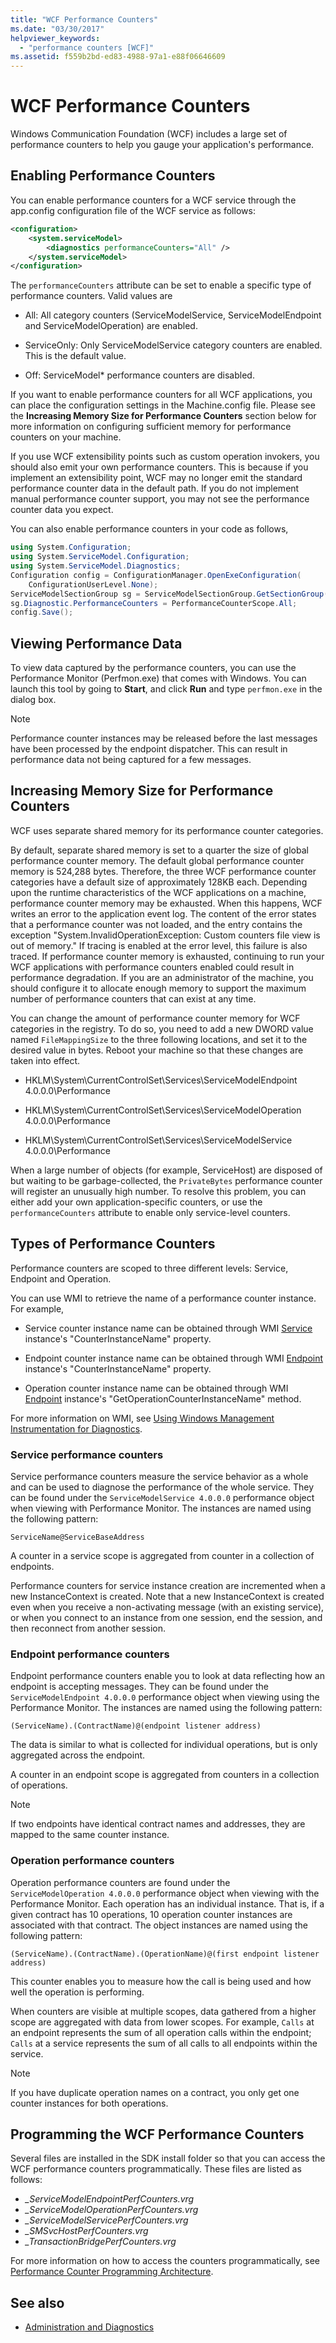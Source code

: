 ```yaml
---
title: "WCF Performance Counters"
ms.date: "03/30/2017"
helpviewer_keywords: 
  - "performance counters [WCF]"
ms.assetid: f559b2bd-ed83-4988-97a1-e88f06646609
---
```

# WCF Performance Counters
Windows Communication Foundation (WCF) includes a large set of performance counters to help you gauge your application's performance.  
  
## Enabling Performance Counters  
 You can enable performance counters for a WCF service through the app.config configuration file of the WCF service as follows:  
  
```xml  
<configuration>  
    <system.serviceModel>  
        <diagnostics performanceCounters="All" />  
    </system.serviceModel>  
</configuration>  
```  
  
 The `performanceCounters` attribute can be set to enable a specific type of performance counters. Valid values are  
  
- All: All category counters (ServiceModelService, ServiceModelEndpoint and ServiceModelOperation) are enabled.  
  
- ServiceOnly: Only ServiceModelService category counters are enabled. This is the default value.  
  
- Off: ServiceModel* performance counters are disabled.  
  
 If you want to enable performance counters for all WCF applications, you can place the configuration settings in the Machine.config file.  Please see the **Increasing Memory Size for Performance Counters** section below for more information on configuring sufficient memory for performance counters on your machine.  
  
 If you use WCF extensibility points such as custom operation invokers, you should also emit your own performance counters. This is because if you implement an extensibility point, WCF may no longer emit the standard performance counter data in the default path. If you do not implement manual performance counter support, you may not see the performance counter data you expect.  
  
 You can also enable performance counters in your code as follows,  
  
```csharp
using System.Configuration;  
using System.ServiceModel.Configuration;  
using System.ServiceModel.Diagnostics;  
Configuration config = ConfigurationManager.OpenExeConfiguration(  
    ConfigurationUserLevel.None);  
ServiceModelSectionGroup sg = ServiceModelSectionGroup.GetSectionGroup(config);  
sg.Diagnostic.PerformanceCounters = PerformanceCounterScope.All;  
config.Save();  
```  
  
## Viewing Performance Data  
 To view data captured by the performance counters, you can use the Performance Monitor (Perfmon.exe) that comes with Windows. You can launch this tool by going to **Start**, and click **Run** and type `perfmon.exe` in the dialog box.  
  
> [!NOTE]
> Performance counter instances may be released before the last messages have been processed by the endpoint dispatcher. This can result in performance data not being captured for a few messages.  
  
## Increasing Memory Size for Performance Counters  
 WCF uses separate shared memory for its performance counter categories.  
  
 By default, separate shared memory is set to a quarter the size of global performance counter memory. The default global performance counter memory is 524,288 bytes. Therefore, the three WCF performance counter categories have a default size of approximately 128KB each. Depending upon the runtime characteristics of the WCF applications on a machine, performance counter memory may be exhausted. When this happens, WCF writes an error to the application event log. The content of the error states that a performance counter was not loaded, and the entry contains the exception "System.InvalidOperationException: Custom counters file view is out of memory." If tracing is enabled at the error level, this failure is also traced. If performance counter memory is exhausted, continuing to run your WCF applications with performance counters enabled could result in performance degradation. If you are an administrator of the machine, you should configure it to allocate enough memory to support the maximum number of performance counters that can exist at any time.  
  
 You can change the amount of performance counter memory for WCF categories in the registry. To do so, you need to add a new DWORD value named `FileMappingSize` to the three following locations, and set it to the desired value in bytes. Reboot your machine so that these changes are taken into effect.  
  
- HKLM\System\CurrentControlSet\Services\ServiceModelEndpoint 4.0.0.0\Performance  
  
- HKLM\System\CurrentControlSet\Services\ServiceModelOperation 4.0.0.0\Performance  
  
- HKLM\System\CurrentControlSet\Services\ServiceModelService 4.0.0.0\Performance  
  
 When a large number of objects (for example, ServiceHost) are disposed of but waiting to be garbage-collected, the `PrivateBytes` performance counter will register an unusually high number. To resolve this problem, you can either add your own application-specific counters, or use the `performanceCounters` attribute to enable only service-level counters.  
  
## Types of Performance Counters  
 Performance counters are scoped to three different levels: Service, Endpoint and Operation.  
  
 You can use WMI to retrieve the name of a performance counter instance. For example,  
  
- Service counter instance name can be obtained through WMI [Service](../wmi/service.md) instance's "CounterInstanceName" property.  
  
- Endpoint counter instance name can be obtained through WMI [Endpoint](../wmi/endpoint.md) instance's "CounterInstanceName" property.  
  
- Operation counter instance name can be obtained through WMI [Endpoint](../wmi/endpoint.md) instance's "GetOperationCounterInstanceName" method.  
  
 For more information on WMI, see [Using Windows Management Instrumentation for Diagnostics](../wmi/index.md).  
  
### Service performance counters  
 Service performance counters measure the service behavior as a whole and can be used to diagnose the performance of the whole service. They can be found under the `ServiceModelService 4.0.0.0` performance object when viewing with Performance Monitor. The instances are named using the following pattern:  
  
`ServiceName@ServiceBaseAddress`
  
 A counter in a service scope is aggregated from counter in a collection of endpoints.  
  
 Performance counters for service instance creation are incremented when a new InstanceContext is created. Note that a new InstanceContext is created even when you receive a non-activating message (with an existing service), or when you connect to an instance from one session, end the session, and then reconnect from another session.  
  
### Endpoint performance counters  
 Endpoint performance counters enable you to look at data reflecting how an endpoint is accepting messages. They can be found under the `ServiceModelEndpoint 4.0.0.0` performance object when viewing using the Performance Monitor. The instances are named using the following pattern:  
  
`(ServiceName).(ContractName)@(endpoint listener address)`
  
 The data is similar to what is collected for individual operations, but is only aggregated across the endpoint.  
  
 A counter in an endpoint scope is aggregated from counters in a collection of operations.  
  
> [!NOTE]
> If two endpoints have identical contract names and addresses, they are mapped to the same counter instance.  
  
### Operation performance counters  
 Operation performance counters are found under the `ServiceModelOperation 4.0.0.0` performance object when viewing with the Performance Monitor. Each operation has an individual instance. That is, if a given contract has 10 operations, 10 operation counter instances are associated with that contract. The object instances are named using the following pattern:  
  
`(ServiceName).(ContractName).(OperationName)@(first endpoint listener address)`
  
 This counter enables you to measure how the call is being used and how well the operation is performing.  
  
 When counters are visible at multiple scopes, data gathered from a higher scope are aggregated with data from lower scopes. For example, `Calls` at an endpoint represents the sum of all operation calls within the endpoint; `Calls` at a service represents the sum of all calls to all endpoints within the service.  
  
> [!NOTE]
> If you have duplicate operation names on a contract, you only get one counter instances for both operations.  
  
## Programming the WCF Performance Counters  

Several files are installed in the SDK install folder so that you can access the WCF performance counters programmatically. These files are listed as follows:
  
- *\_ServiceModelEndpointPerfCounters.vrg*
- *\_ServiceModelOperationPerfCounters.vrg*
- *\_ServiceModelServicePerfCounters.vrg*  
- *\_SMSvcHostPerfCounters.vrg*
- *\_TransactionBridgePerfCounters.vrg*
  
For more information on how to access the counters programmatically, see [Performance Counter Programming Architecture](/previous-versions/visualstudio/visual-studio-2008/5f9bkxzf(v=vs.90)).
  
## See also

- [Administration and Diagnostics](../index.md)
